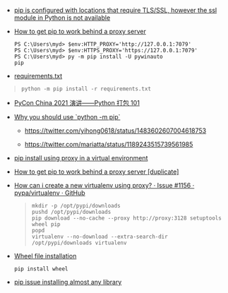* [pip is configured with locations that require TLS/SSL, however the ssl module in Python is not available](https://stackoverflow.com/questions/45954528/pip-is-configured-with-locations-that-require-tls-ssl-however-the-ssl-module-in)

* [How to get pip to work behind a proxy server](https://stackoverflow.com/questions/19080352/how-to-get-pip-to-work-behind-a-proxy-server)
  
  ```
  PS C:\Users\myd> $env:HTTP_PROXY='http://127.0.0.1:7079'
  PS C:\Users\myd> $env:HTTPS_PROXY='https://127.0.0.1:7079'
  PS C:\Users\myd> py -m pip install -U pywinauto
  pip 
  ```

- [requirements.txt](https://pip.pypa.io/en/stable/user_guide/)

> ```
> python -m pip install -r requirements.txt
> ```

- [PyCon China 2021 演讲——Python 打包 101](https://frostming.com/2021/10-20/pycon-china-2021/)

- [Why you should use &#x60;python -m pip&#x60;](https://snarky.ca/why-you-should-use-python-m-pip/)
  
  - https://twitter.com/yihong0618/status/1483602607004618753
  
  - https://twitter.com/mariatta/status/1189243515739561985

- [pip install using proxy in a virtual environment](https://stackoverflow.com/questions/37877871/pip-install-using-proxy-in-a-virtual-environment)

- [How to get pip to work behind a proxy server [duplicate]](https://stackoverflow.com/questions/19080352/how-to-get-pip-to-work-behind-a-proxy-server)

- [How can i create a new virtualenv using proxy? · Issue #1156 · pypa/virtualenv · GitHub](https://github.com/pypa/virtualenv/issues/1156)
  
  > ```
  > mkdir -p /opt/pypi/downloads
  > pushd /opt/pypi/downloads
  > pip download --no-cache --proxy http://proxy:3128 setuptools wheel pip
  > popd
  > virtualenv --no-download --extra-search-dir /opt/pypi/downloads virtualenv
  > ```

- [Wheel file installation](https://stackoverflow.com/questions/28002897/wheel-file-installation)
  
  ```
  pip install wheel
  ```

- [pip issue installing almost any library](https://stackoverflow.com/questions/16370583/pip-issue-installing-almost-any-library)